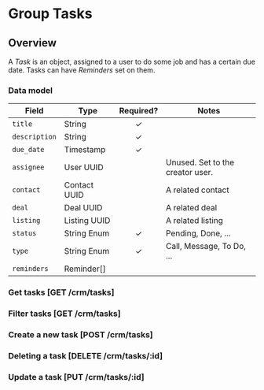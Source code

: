 # Group Tasks

## Overview
A _Task_ is an object, assigned to a user to do some job and has a certain due date. Tasks can have _Reminders_ set on them.

### Data model

| Field         | Type         | Required? | Notes                            |
|---------------|--------------|:---------:|----------------------------------|
| `title`       | String       | ✓         |                                  |
| `description` | String       | ✓         |                                  |
| `due_date`    | Timestamp    | ✓         |                                  |
| `assignee`    | User UUID    |           | Unused. Set to the creator user. |
| `contact`     | Contact UUID |           | A related contact                |
| `deal`        | Deal UUID    |           | A related deal                   |
| `listing`     | Listing UUID |           | A related listing                |
| `status`      | String Enum  | ✓         | Pending, Done, ...               |
| `type`        | String Enum  | ✓         | Call, Message, To Do, ...        |
| `reminders`   | Reminder[]   |           |                                  |

### Get tasks [GET /crm/tasks]
<!-- include(tests/task/getForUser.md) -->

### Filter tasks [GET /crm/tasks]
<!-- include(tests/task/filterByContact.md) -->

### Create a new task [POST /crm/tasks]
<!-- include(tests/task/create.md) -->

### Deleting a task [DELETE /crm/tasks/:id]
<!-- include(tests/task/remove.md) -->

### Update a task [PUT /crm/tasks/:id]
<!-- include(tests/task/update.md) -->
